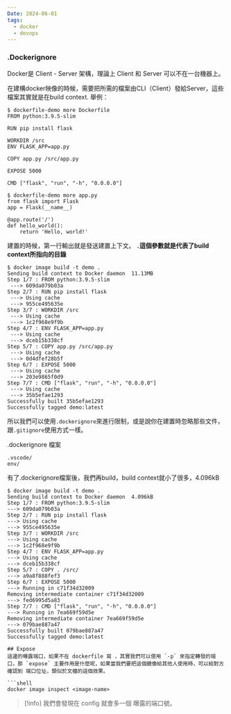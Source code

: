 ```yaml
---
Date: 2024-06-01
tags:
  - docker
  - devops
---
```

### .Dockerignore
Docker是 Client - Server 架構，理論上 Client 和 Server 可以不在一台機器上。

在建構docker映像的時候，需要把所需的檔案由CLI（Client）發給Server，這些檔案其實就是在build context.
舉例：
```shell
$ dockerfile-demo more Dockerfile
FROM python:3.9.5-slim

RUN pip install flask

WORKDIR /src
ENV FLASK_APP=app.py

COPY app.py /src/app.py

EXPOSE 5000

CMD ["flask", "run", "-h", "0.0.0.0"]

$ dockerfile-demo more app.py
from flask import Flask
app = Flask(__name__)

@app.route('/')
def hello_world():
    return 'Hello, world!'
```

建置的時候，第一行輸出就是發送建置上下文。
**`.`這個參數就是代表了build context所指向的目錄**

```shell
$ docker image build -t demo .
Sending build context to Docker daemon  11.13MB
Step 1/7 : FROM python:3.9.5-slim
 ---> 609da079b03a
Step 2/7 : RUN pip install flask
 ---> Using cache
 ---> 955ce495635e
Step 3/7 : WORKDIR /src
 ---> Using cache
 ---> 1c2f968e9f9b
Step 4/7 : ENV FLASK_APP=app.py
 ---> Using cache
 ---> dceb15b338cf
Step 5/7 : COPY app.py /src/app.py
 ---> Using cache
 ---> 0d4dfef28b5f
Step 6/7 : EXPOSE 5000
 ---> Using cache
 ---> 203e9865f0d9
Step 7/7 : CMD ["flask", "run", "-h", "0.0.0.0"]
 ---> Using cache
 ---> 35b5efae1293
Successfully built 35b5efae1293
Successfully tagged demo:latest
```

所以我們可以使用`.dockerignore`來進行限制，或是說你在建置時忽略那些文件，跟`.gitignore`使用方式一樣。

.dockerignore 檔案
```dockerignore
.vscode/
env/
```
有了.dockerignore檔案後，我們再build，build context就小了很多，4.096kB
```shell
$ docker image build -t demo .
Sending build context to Docker daemon  4.096kB
Step 1/7 : FROM python:3.9.5-slim
---> 609da079b03a
Step 2/7 : RUN pip install flask
---> Using cache
---> 955ce495635e
Step 3/7 : WORKDIR /src
---> Using cache
---> 1c2f968e9f9b
Step 4/7 : ENV FLASK_APP=app.py
---> Using cache
---> dceb15b338cf
Step 5/7 : COPY . /src/
---> a9a8f888fef3
Step 6/7 : EXPOSE 5000
---> Running in c71f34d32009
Removing intermediate container c71f34d32009
---> fed6995d5a83
Step 7/7 : CMD ["flask", "run", "-h", "0.0.0.0"]
---> Running in 7ea669f59d5e
Removing intermediate container 7ea669f59d5e
---> 079bae887a47
Successfully built 079bae887a47
Successfully tagged demo:latest
```

```
## Expose
這邊的曝露端口，如果不在 dockerfile 寫 ，其實我們可以使用 `-p` 來指定轉發的端口，那 `expose` 主要作用是什麼呢，如果當我們要把這個鏡像給其他人使用時，可以給對方確認到 端口位址，類似於文檔的這個效果。

```shell
docker image inspect <image-name>
```
>[!info]
>我們會發現在 config 就會多一個 曝露的端口號。

